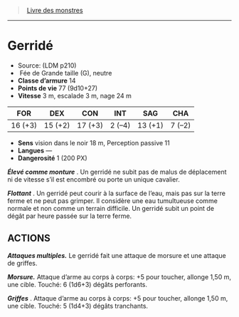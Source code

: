 ﻿> [Livre des monstres](tome_of_beasts.md)

---

# Gerridé

- Source: (LDM p210)
-  Fée de Grande taille (G), neutre
- **Classe d’armure** 14
- **Points de vie** 77 (9d10+27)
- **Vitesse** 3 m, escalade 3 m, nage 24 m

|FOR|DEX|CON|INT|SAG|CHA|
|---|---|---|---|---|---|
|16 (+3)|15 (+2)|17 (+3)|2 (–4)|13 (+1)|7 (–2)|

- **Sens** vision dans le noir 18 m, Perception passive 11
- **Langues** —
- **Dangerosité** 1 (200 PX)

**_Élevé comme monture_** . Un gerridé ne subit pas de malus de déplacement ni de vitesse s’il est encombré ou porte un unique cavalier.

**_Flottant_** . Un gerridé peut courir à la surface de l’eau, mais pas sur la terre ferme et ne peut pas grimper. Il considère une eau tumultueuse comme normale et non comme un terrain difficile. Un gerridé subit un point de dégât par heure passée sur la terre ferme.

## ACTIONS

**_Attaques multiples._** Le gerridé fait une attaque de morsure et une attaque de griffes.

**_Morsure._** Attaque d’arme au corps à corps: +5 pour toucher, allonge 1,50 m, une cible. Touché: 6 (1d6+3) dégâts perforants.

**_Griffes_** . Attaque d’arme au corps à corps: +5 pour toucher, allonge 1,50 m, une cible. Touché: 5 (1d4+3) dégâts tranchants.

